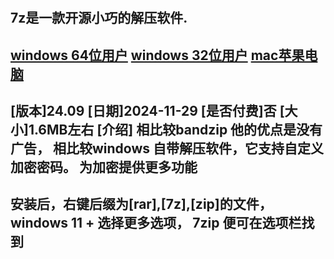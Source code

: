 #
7z是一款开源小巧的解压软件.
-------------
[windows 64位用户](https://www.7-zip.org/a/7z2409-x64.exe)
[windows 32位用户](https://www.7-zip.org/a/7z2409.exe)
[mac苹果电脑](https://www.7-zip.org/a/7z2409-arm64.exe)
--------------
[版本]24.09
[日期]2024-11-29
[是否付费]否
[大小]1.6MB左右
[介绍]
相比较bandzip
他的优点是没有广告，
相比较windows 自带解压软件，它支持自定义加密密码。
为加密提供更多功能
------------------
安装后，右键后缀为[rar],[7z],[zip]的文件，
windows 11 + 选择更多选项，
7zip 便可在选项栏找到
--------------------